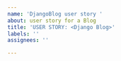 ```yaml
---
name: 'DjangoBlog user story '
about: user story for a Blog
title: 'USER STORY: <Django Blog>'
labels: ''
assignees: ''

---
```




